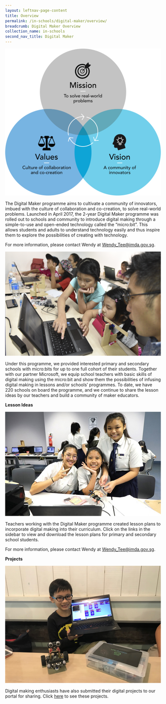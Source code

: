 ```yaml
---
layout: leftnav-page-content
title: Overview
permalink: /in-schools/digital-maker/overview/
breadcrumb: Digital Maker Overview
collection_name: in-schools
second_nav_title: Digital Maker
---
```

![digital maker infographic](/images/in-schools/digital-maker/overview/digital-maker-infographic.png)

The Digital Maker programme aims to cultivate a community of innovators, imbued with the culture of collaboration and co-creation, to solve real-world problems. 
Launched in April 2017, the 2-year Digital Maker programme was rolled out to schools and community to introduce digital making through a simple-to-use and open-ended technology called the “micro:bit”. This allows students and adults to understand technology easily and thus inspire them to explore the possibilities of creating with technology. 

For more information, please contact Wendy at <Wendy_Tee@imda.gov.sg>. 

![digital maker overview image](/images/in-schools/digital-maker/overview/digital-maker-overview.jpg)

Under this programme, we provided interested primary and secondary schools with micro:bits for up to one full cohort of their students. Together with our partner Microsoft, we equip school teachers with basic skills of digital making using the micro:bit and show them the possibilities of infusing digital making in lessons and/or schools’ programmes.  To date, we have 220 schools on board the programme, and we continue to share the lesson ideas by our teachers and build a community of maker educators.

**Lesson Ideas**

![diigtal maker overview image 2](images/in-schools/digital-maker/overview/digital-maker-overview2.jpg)

Teachers working with the Digital Maker programme created lesson plans to incorporate digital making into their curriculum. Click on the links in the sidebar to view and download the lesson plans for primary and secondary school students.

For more information, please contact Wendy at <Wendy_Tee@imda.gov.sg>. 

**Projects**

![digital maker overview image 3](/images/in-schools/digital-maker/overview/digital-maker-overview3.JPG)

Digital making enthusiasts have also submitted their digital projects to our portal for sharing. Click [here](/in-schools/digital-maker/projects/) to see these projects. 


